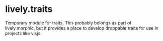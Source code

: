 # lively.traits

Temporary module for traits.  This probably belongs as part of lively.morphic, but it provides a place to develop droppable traits for use in projects like visjs
